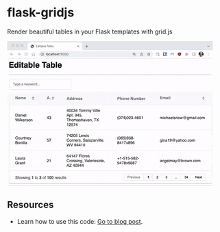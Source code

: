 # flask-gridjs
Render beautiful tables in your Flask templates with grid.js

![Table Example](table.gif)

## Resources

- Learn how to use this code: [Go to blog post](https://blog.miguelgrinberg.com/post/beautiful-flask-tables-part-2).
